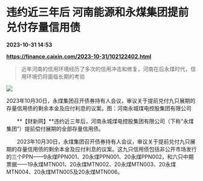 # 违约近三年后 河南能源和永煤集团提前兑付存量信用债

**2023-10-31 14:53**

**https://finance.caixin.com/2023-10-31/102122402.html**

> 近年河南的信用环境经历了多次的信用冲击和修复，河南在后永煤时代，信用环境仍将面临长期的考验

  

![](https://img.caixin.com/2023-10-31/169876349606151_840_560.jpg)

2023年10月30日，永煤集团召开债券持有人会议，审议关于提前兑付九只展期的存量信用债的剩余本金及应付利息的议案。图：河南永城煤电控股集团有限公司

  

　　**【财新网】**违约近三年后，河南永城煤电控股集团有限公司（下称“永煤集团”）提前偿付展期的全部存量信用债。

　　2023年10月30日，永煤集团召开债券持有人会议，审议关于提前兑付九只展期的存量信用债的剩余本金及应付利息的议案。这九只信用债包括非公开市场发行的三个PPN——9永煤PPN001、20永煤PPN001、20永煤PPN002，和六只中期票据——19永煤MTN001、20永煤MTN002、20永煤MTN003、20永煤MTN004、20永煤MTN005及20永煤MTN006。